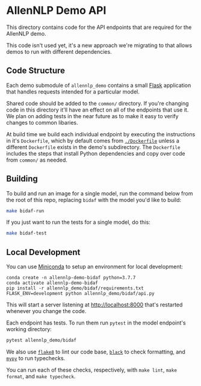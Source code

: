 # AllenNLP Demo API

This directory contains code for the API endpoints that are required for the
AllenNLP demo.

This code isn't used yet, it's a new approach we're migrating to that allows
demos to run with different dependencies.

## Code Structure

Each demo submodule of `allennlp_demo` contains a small [Flask](https://flask.palletsprojects.com/en/1.1.x/)
application that handles requests intended for a particular model.

Shared code should be added to the `common/` directory. If you're changing
code in this directory it'll have an effect on all of the endpoints that
use it. We plan on adding tests in the near future as to make it easy to verify
changes to common libaries.

At build time we build each individual endpoint by executing the instructions
in it's `Dockerfile`, which by default comes from [`./Dockerfile`](./Dockerfile) unless a
different `Dockerfile` exists in the demo's subdirectory.
The `Dockerfile` includes the steps that install Python dependencies and copy over code from `common/` as needed.

## Building

To build and run an image for a single model, run the command below from the root of this repo, replacing `bidaf` with the model you'd like to build:

```bash
make bidaf-run
```

If you just want to run the tests for a single model, do this:

```bash
make bidaf-test
```

## Local Development

You can use [Miniconda](https://docs.conda.io/en/latest/miniconda.html) to
setup an environment for local development:

```
conda create -n allennlp-demo-bidaf python=3.7.7
conda activate allennlp-demo-bidaf
pip install -r allennlp_demo/bidaf/requirements.txt
FLASK_ENV=development python allennlp_demo/bidaf/api.py
```

This will start a server listening at [http://localhost:8000](http://localhost:8000)
that's restarted whenever you change the code.

Each endpoint has tests. To run them run `pytest` in the model endpoint's working directory:

```bash
pytest allennlp_demo/bidaf
```

We also use [`flake8`](http://flake8.pycqa.org/) to lint our code base, [`black`](https://black.readthedocs.io) to check formatting, and [`mypy`](http://mypy-lang.org/) to run typechecks.

You can run each of these checks, respectively, with `make lint`, `make format`, and `make typecheck`.
